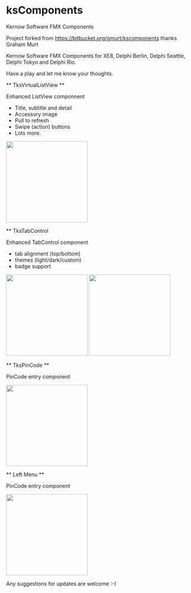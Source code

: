 # ksComponents
Kernow Software FMX Components

Project forked from https://bitbucket.org/gmurt/kscomponents thanks Graham Murt

Kernow Software FMX Components for XE8, Delphi Berlin, Delphi Seattle, Delphi Tokyo and Delphi Rio.

Have a play and let me know your thoughts.

** TksVirtualListView **

Enhanced ListView componnent

- Title, subtitle and detail
- Accessory image
- Pull to refresh
- Swipe (action) buttons
- Lots more.

<p align="left">
  <img src="https://raw.githubusercontent.com/marlonnardi/ksComponents/master/images/screenshot.png"height="220px" style="margin: 0 auto;"/>
  </a>
</p>

** TksTabControl

Enhanced TabControl component

- tab alignment (top/bottom)
- themes (light/dark/custom)
- badge support

<p align="left">
  <img src="https://raw.githubusercontent.com/marlonnardi/ksComponents/master/images/screenshot_dark.png"height="220px"/>
  <img src="https://raw.githubusercontent.com/marlonnardi/ksComponents/master/images/screenshot_light.png"height="220px"/>
</p>

** TksPinCode **

PinCode entry component
<p align="left">
  <img src="https://raw.githubusercontent.com/marlonnardi/ksComponents/master/images/pin.png"height="220px"/>
</p>

** Left Menu **

PinCode entry component
<p align="left">
  <img src="https://raw.githubusercontent.com/marlonnardi/ksComponents/master/images/left_menu.png"height="220px"/>
</p>

Any suggestions for updates are welcome :-) 
